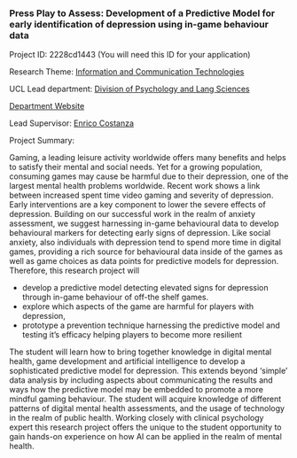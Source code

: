 ### Press Play to Assess: Development of a Predictive Model for early identification of depression using in-game behaviour data

Project ID: 2228cd1443
(You will need this ID for your application)

Research Theme: [Information and Communication Technologies](../themes/information-and-communication-technologies.md)

UCL Lead department: [Division of Psychology and Lang Sciences](../departments/division-of-psychology-and-lang-sciences.md)

[Department Website](https://www.ucl.ac.uk/pals)

Lead Supervisor: [Enrico  Costanza](https://profiles.ucl.ac.uk/57907)

Project Summary:

Gaming, a leading leisure activity worldwide offers many benefits and helps to satisfy their mental and social needs. Yet for a growing population, consuming games may cause be harmful due to their depression, one of the largest mental health problems worldwide. Recent work shows a link between increased spent time video gaming and severity of depression. Early interventions are a key component to lower the severe effects of depression. 
Building on our successful work in the realm of anxiety assessment, we suggest harnessing in-game behavioural data to develop behavioural markers for detecting early signs of depression. Like social anxiety, also individuals with depression tend to spend more time in digital games, providing a rich source for behavioural data inside of the games as well as game choices as data points for predictive models for depression. 
Therefore, this research project will 
-	develop a predictive model detecting elevated signs for depression through in-game behaviour of off-the shelf games.
-	explore which aspects of the game are harmful for players with depression, 
-	prototype a prevention technique harnessing the predictive model and testing it’s efficacy helping players to become more resilient

The student will learn how to bring together knowledge in digital mental health, game development and artificial intelligence to develop a sophisticated predictive model for depression. This extends beyond ‘simple’ data analysis by including aspects about communicating the results and ways how the predictive model may be embedded to promote a more mindful gaming behaviour. 
The student will acquire knowledge of different patterns of digital mental health assessments, and the usage of technology in the realm of public health. Working closely with clinical psychology expert this research project offers the unique to the student opportunity to gain hands-on experience on how AI can be applied in the realm of mental health.
